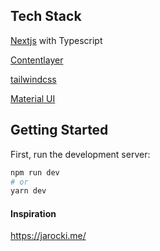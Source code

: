 ## Tech Stack
[Nextjs](https://nextjs.org/docs/basic-features/typescript) with Typescript

[Contentlayer](https://www.contentlayer.dev/)

[tailwindcss](https://tailwindcss.com/docs/installation)

[Material UI](https://mui.com/material-ui/icons/#material-svg-icons)

## Getting Started

First, run the development server:

```bash
npm run dev
# or
yarn dev
```

#### Inspiration

https://jarocki.me/
